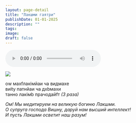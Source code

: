 ```yaml
---
layout: page-detail
title: "Лакшми гаятри"
publishDate: 01-01-2025
description: ""
tags:
image:
draft: false
---
```


<audio title=" - Лакшми гаятри.mp3" src="/upload/iblock/d25/d252868b1da9a86b2162262e81b6373d.mp3" controls=""></audio>

![](/upload/iblock/5b4/5b4e066ec67787fe8d6957b4f5c0c471.jpg) 

оw махfлакiмйаи ча видмахе  
 виitу патнйаи ча дхbмахи  
 танно лакiмb прачодайfт _(3 раза)_ 
  
 _Ом! Мы медитируем на великую богиню Лакшми._  
 _О супруга господа Вишну, даруй нам высший интеллект!_  
 _И пусть Лакшми осветит наш разум!_  
  
  
